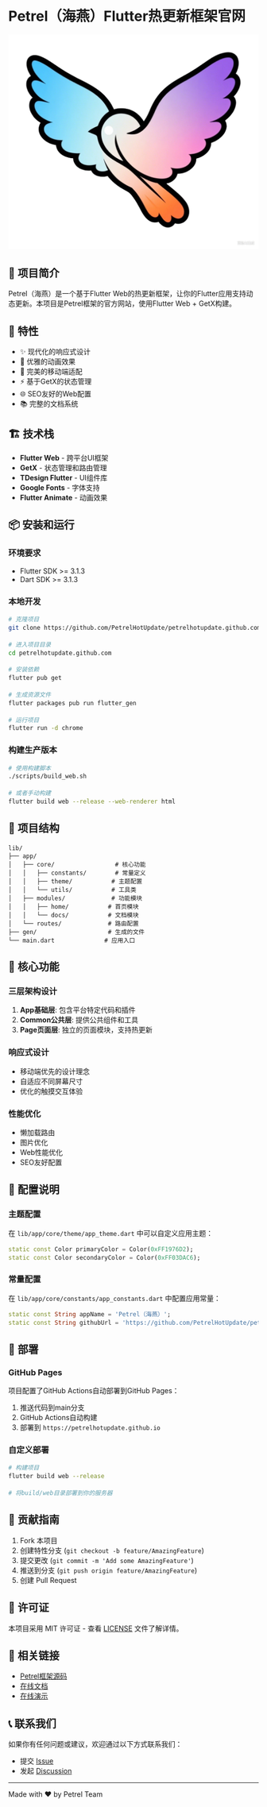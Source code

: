 # Petrel（海燕）Flutter热更新框架官网

![Petrel Logo](assets/images/petrel.png)

## 🌟 项目简介

Petrel（海燕）是一个基于Flutter Web的热更新框架，让你的Flutter应用支持动态更新。本项目是Petrel框架的官方网站，使用Flutter Web + GetX构建。

## 🚀 特性

- ✨ 现代化的响应式设计
- 🎨 优雅的动画效果
- 📱 完美的移动端适配
- ⚡ 基于GetX的状态管理
- 🌐 SEO友好的Web配置
- 📚 完整的文档系统

## 🏗️ 技术栈

- **Flutter Web** - 跨平台UI框架
- **GetX** - 状态管理和路由管理
- **TDesign Flutter** - UI组件库
- **Google Fonts** - 字体支持
- **Flutter Animate** - 动画效果

## 📦 安装和运行

### 环境要求

- Flutter SDK >= 3.1.3
- Dart SDK >= 3.1.3

### 本地开发

```bash
# 克隆项目
git clone https://github.com/PetrelHotUpdate/petrelhotupdate.github.com.git

# 进入项目目录
cd petrelhotupdate.github.com

# 安装依赖
flutter pub get

# 生成资源文件
flutter packages pub run flutter_gen

# 运行项目
flutter run -d chrome
```

### 构建生产版本

```bash
# 使用构建脚本
./scripts/build_web.sh

# 或者手动构建
flutter build web --release --web-renderer html
```

## 📁 项目结构

```
lib/
├── app/
│   ├── core/                 # 核心功能
│   │   ├── constants/        # 常量定义
│   │   ├── theme/           # 主题配置
│   │   └── utils/           # 工具类
│   ├── modules/             # 功能模块
│   │   ├── home/           # 首页模块
│   │   └── docs/           # 文档模块
│   └── routes/             # 路由配置
├── gen/                    # 生成的文件
└── main.dart              # 应用入口
```

## 🎯 核心功能

### 三层架构设计

1. **App基础层**: 包含平台特定代码和插件
2. **Common公共层**: 提供公共组件和工具
3. **Page页面层**: 独立的页面模块，支持热更新

### 响应式设计

- 移动端优先的设计理念
- 自适应不同屏幕尺寸
- 优化的触摸交互体验

### 性能优化

- 懒加载路由
- 图片优化
- Web性能优化
- SEO友好配置

## 🔧 配置说明

### 主题配置

在 `lib/app/core/theme/app_theme.dart` 中可以自定义应用主题：

```dart
static const Color primaryColor = Color(0xFF1976D2);
static const Color secondaryColor = Color(0xFF03DAC6);
```

### 常量配置

在 `lib/app/core/constants/app_constants.dart` 中配置应用常量：

```dart
static const String appName = 'Petrel（海燕）';
static const String githubUrl = 'https://github.com/PetrelHotUpdate/petrel_app_example';
```

## 🚀 部署

### GitHub Pages

项目配置了GitHub Actions自动部署到GitHub Pages：

1. 推送代码到main分支
2. GitHub Actions自动构建
3. 部署到 `https://petrelhotupdate.github.io`

### 自定义部署

```bash
# 构建项目
flutter build web --release

# 将build/web目录部署到你的服务器
```

## 🤝 贡献指南

1. Fork 本项目
2. 创建特性分支 (`git checkout -b feature/AmazingFeature`)
3. 提交更改 (`git commit -m 'Add some AmazingFeature'`)
4. 推送到分支 (`git push origin feature/AmazingFeature`)
5. 创建 Pull Request

## 📄 许可证

本项目采用 MIT 许可证 - 查看 [LICENSE](LICENSE) 文件了解详情。

## 🔗 相关链接

- [Petrel框架源码](https://github.com/PetrelHotUpdate/petrel_app_example)
- [在线文档](https://petrelhotupdate.github.io/docs)
- [在线演示](https://petrelhotupdate.github.io/demo)

## 📞 联系我们

如果你有任何问题或建议，欢迎通过以下方式联系我们：

- 提交 [Issue](https://github.com/PetrelHotUpdate/petrelhotupdate.github.com/issues)
- 发起 [Discussion](https://github.com/PetrelHotUpdate/petrelhotupdate.github.com/discussions)

---

Made with ❤️ by Petrel Team